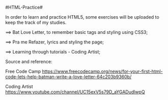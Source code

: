 #HTML-Practice#


In order to learn and practice HTML5, some exercises will be uploaded to keep the track of my studies.


==> Bat Love Letter, to remember basic tags and styling using CSS3; 

==> Pra me Refazer, lyrics and styling the page;

==> Learning through tutorials - Coding Artist; 







Source and reference: 

Free Code Camp
https://www.freecodecamp.org/news/for-your-first-html-code-lets-help-batman-write-a-love-letter-64c203b9360b/


Coding Artist
https://www.youtube.com/channel/UC15exV5s79D_aYGADudlwpQ
